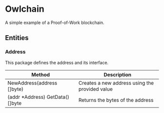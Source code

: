 # Owlchain
A simple example of a Proof-of-Work blockchain.

## Entities
### Address
This package defines the address and its interface.

| Method                     | Description                                    |
|----------------------------|------------------------------------------------|
| NewAddress(address []byte) | Creates a new address using the provided value |
| (addr *Address) GetData() []byte                 | Returns the bytes of the address               |